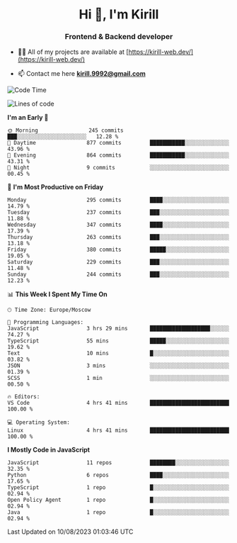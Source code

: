 <h1 align="center">Hi 👋, I'm Kirill</h1>
<h3 align="center">Frontend & Backend developer</h3>

- 👨‍💻 All of my projects are available at [https://kirill-web.dev/](https://kirill-web.dev/)

- 📫 Contact me here **kirill.9992@gmail.com**











<!--START_SECTION:waka-->
![Code Time](http://img.shields.io/badge/Code%20Time-1%2C383%20hrs%202%20mins-blue)

![Lines of code](https://img.shields.io/badge/From%20Hello%20World%20I%27ve%20Written-3.0%20million%20lines%20of%20code-blue)

**I'm an Early 🐤** 

```text
🌞 Morning                245 commits         ███░░░░░░░░░░░░░░░░░░░░░░   12.28 % 
🌆 Daytime                877 commits         ███████████░░░░░░░░░░░░░░   43.96 % 
🌃 Evening                864 commits         ███████████░░░░░░░░░░░░░░   43.31 % 
🌙 Night                  9 commits           ░░░░░░░░░░░░░░░░░░░░░░░░░   00.45 % 
```
📅 **I'm Most Productive on Friday** 

```text
Monday                   295 commits         ████░░░░░░░░░░░░░░░░░░░░░   14.79 % 
Tuesday                  237 commits         ███░░░░░░░░░░░░░░░░░░░░░░   11.88 % 
Wednesday                347 commits         ████░░░░░░░░░░░░░░░░░░░░░   17.39 % 
Thursday                 263 commits         ███░░░░░░░░░░░░░░░░░░░░░░   13.18 % 
Friday                   380 commits         █████░░░░░░░░░░░░░░░░░░░░   19.05 % 
Saturday                 229 commits         ███░░░░░░░░░░░░░░░░░░░░░░   11.48 % 
Sunday                   244 commits         ███░░░░░░░░░░░░░░░░░░░░░░   12.23 % 
```


📊 **This Week I Spent My Time On** 

```text
🕑︎ Time Zone: Europe/Moscow

💬 Programming Languages: 
JavaScript               3 hrs 29 mins       ███████████████████░░░░░░   74.27 % 
TypeScript               55 mins             █████░░░░░░░░░░░░░░░░░░░░   19.62 % 
Text                     10 mins             █░░░░░░░░░░░░░░░░░░░░░░░░   03.82 % 
JSON                     3 mins              ░░░░░░░░░░░░░░░░░░░░░░░░░   01.39 % 
SCSS                     1 min               ░░░░░░░░░░░░░░░░░░░░░░░░░   00.50 % 

🔥 Editors: 
VS Code                  4 hrs 41 mins       █████████████████████████   100.00 % 

💻 Operating System: 
Linux                    4 hrs 41 mins       █████████████████████████   100.00 % 
```

**I Mostly Code in JavaScript** 

```text
JavaScript               11 repos            ████████░░░░░░░░░░░░░░░░░   32.35 % 
Python                   6 repos             ████░░░░░░░░░░░░░░░░░░░░░   17.65 % 
TypeScript               1 repo              █░░░░░░░░░░░░░░░░░░░░░░░░   02.94 % 
Open Policy Agent        1 repo              █░░░░░░░░░░░░░░░░░░░░░░░░   02.94 % 
Java                     1 repo              █░░░░░░░░░░░░░░░░░░░░░░░░   02.94 % 
```




 Last Updated on 10/08/2023 01:03:46 UTC
<!--END_SECTION:waka-->
